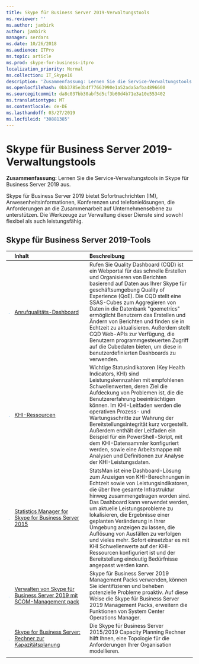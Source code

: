 ```yaml
---
title: Skype für Business Server 2019-Verwaltungstools
ms.reviewer: ''
ms.author: jambirk
author: jambirk
manager: serdars
ms.date: 10/26/2018
ms.audience: ITPro
ms.topic: article
ms.prod: skype-for-business-itpro
localization_priority: Normal
ms.collection: IT_Skype16
description: 'Zusammenfassung: Lernen Sie die Service-Verwaltungstools in Skype für Business Server 2019.'
ms.openlocfilehash: 0bb3785e3b4f77663990e1a52ada5afba4896600
ms.sourcegitcommit: da8c037bb30abf5d5cf3b60d4b71e3a10e553402
ms.translationtype: MT
ms.contentlocale: de-DE
ms.lasthandoff: 03/27/2019
ms.locfileid: "30881385"
---
```

# <a name="skype-for-business-server-2019-management-tools"></a>Skype für Business Server 2019-Verwaltungstools
 
**Zusammenfassung:** Lernen Sie die Service-Verwaltungstools in Skype für Business Server 2019 aus.
  
Skype für Business Server 2019 bietet Sofortnachrichten (IM), Anwesenheitsinformationen, Konferenzen und telefonielösungen, die Anforderungen an die Zusammenarbeit auf Unternehmensebene zu unterstützen. Die Werkzeuge zur Verwaltung dieser Dienste sind sowohl flexibel als auch leistungsfähig.
  
## <a name="skype-for-business-server-2019-tools"></a>Skype für Business Server 2019-Tools

||**Inhalt**|**Beschreibung**|
|:-----|:-----|:-----|
|![Dashboardsymbol](../SfbServer/media/144fef0b-3ff0-4298-8b03-978bda9e923b.png)|[Anrufqualitäts-Dashboard](https://go.microsoft.com/fwlink/p/?LinkId=534842) <br/> |Rufen Sie Quality Dashboard (CQD) ist ein Webportal für das schnelle Erstellen und Organisieren von Berichten basierend auf Daten aus Ihrer Skype für geschäftsumgebung Quality of Experience (QoE). Die CQD stellt eine SSAS-Cubes zum Aggregieren von Daten in die Datenbank "qoemetrics" ermöglicht Benutzern das Erstellen und Ändern von Berichten und finden sie in Echtzeit zu aktualisieren. Außerdem stellt CQD Web-APIs zur Verfügung, die Benutzern programmgesteuerten Zugriff auf die Cubedaten bieten, um diese in benutzerdefinierten Dashboards zu verwenden.  <br/> |
|![Symbol für KHI](../SfbServer/media/8759b767-b689-4a95-94a5-5b27c5688688.png)|[KHI-Ressourcen](https://www.microsoft.com/download/details.aspx?id=57519) <br/> |Wichtige Statusindikatoren (Key Health Indicators, KHI) sind Leistungskennzahlen mit empfohlenen Schwellenwerten, deren Ziel die Aufdeckung von Problemen ist, die die Benutzererfahrung beeinträchtigen können. Im KHI-Leitfaden werden die operativen Prozess- und Wartungsschritte zur Wahrung der Bereitstellungsintegrität kurz vorgestellt. Außerdem enthält der Leitfaden ein Beispiel für ein PowerShell-Skript, mit dem KHI-Datensammler konfiguriert werden, sowie eine Arbeitsmappe mit Analysen und Definitionen zur Analyse der KHI-Leistungsdaten.  <br/> |
|![Dashboardsymbol](../SfbServer/media/144fef0b-3ff0-4298-8b03-978bda9e923b.png)|[Statistics Manager for Skype for Business Server 2015](../SfbServer/management-tools/statistics-manager/statistics-manager.md) <br/> |StatsMan ist eine Dashboard-Lösung zum Anzeigen von KHI-Berechnungen in Echtzeit sowie von Leistungsindikatoren, die über Ihre gesamte Infrastruktur hinweg zusammengetragen worden sind. Das Dashboard kann verwendet werden, um aktuelle Leistungsprobleme zu lokalisieren, die Ergebnisse einer geplanten Veränderung in Ihrer Umgebung anzeigen zu lassen, die Auflösung von Ausfällen zu verfolgen und vieles mehr. Sofort einsetzbar es mit KHI Schwellenwerte auf der KHI-Ressourcen konfiguriert ist und der Bereitstellung eindeutig Bedürfnisse angepasst werden kann.  <br/> |
|![SCOM-Symbol](../SfbServer/media/3a7601cb-dd2f-4606-8a3b-07c7abdc091a.png)|[Verwalten von Skype für Business Server 2019 mit SCOM-Management pack](tools/scom-management-pack-use-2019.md) <br/> |Skype für Business Server 2019 Management Packs verwenden, können Sie identifizieren und beheben potenzielle Probleme proaktiv. Auf diese Weise die Skype für Business Server 2019 Management Packs, erweitern die Funktionen von System Center Operations Manager.  <br/> |
|![Dashboardsymbol](../SfbServer/media/144fef0b-3ff0-4298-8b03-978bda9e923b.png)|[Skype for Business Server: Rechner zur Kapazitätsplanung](../SfbServer/management-tools/capacity-planning-calculator.md) <br/> |Die Skype für Business Server 2015/2019 Capacity Planning Rechner hilft Ihnen, eine Topologie für die Anforderungen Ihrer Organisation modellieren.  <br/> |
||
